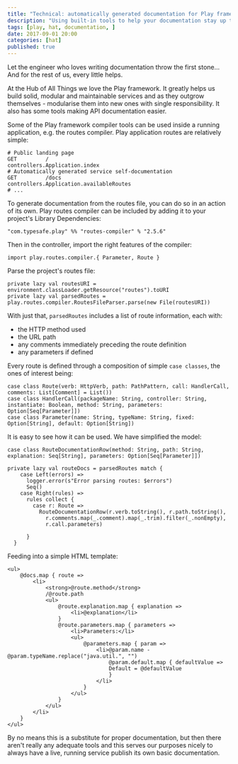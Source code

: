 ```yaml
---
title: "Technical: automatically generated documentation for Play framework applications"
description: "Using built-in tools to help your documentation stay up to date"
tags: [play, hat, documentation, ]
date: 2017-09-01 20:00
categories: [hat]
published: true
---
```


Let the engineer who loves writing documentation throw the first stone... And for the rest of us, every little helps.

At the Hub of All Things we love the Play framework. It greatly helps us build solid, modular and maintainable services and as they outgrow themselves - modularise them into new ones with single responsibility. It also has some tools making API documentation easier.

Some of the Play framework compiler tools can be used inside a running application, e.g. the routes compiler. Play application routes are relatively simple:

```
# Public landing page
GET         /                                     controllers.Application.index
# Automatically generated service self-documentation
GET         /docs                                 controllers.Application.availableRoutes
# ...
```

To generate documentation from the routes file, you can do so in an action of its own. Play routes compiler can be included by adding it to your project's Library Dependencies:
```
"com.typesafe.play" %% "routes-compiler" % "2.5.6"
```

Then in the controller, import the right features of the compiler:
```
import play.routes.compiler.{ Parameter, Route }
```

Parse the project's routes file:
```
private lazy val routesURI = environment.classLoader.getResource("routes").toURI
private lazy val parsedRoutes = play.routes.compiler.RoutesFileParser.parse(new File(routesURI))
```

With just that, `parsedRoutes` includes a list of route information, each with:

- the HTTP method used
- the URL path
- any comments immediately preceding the route definition
- any parameters if defined

Every route is defined through a composition of simple `case classes`, the ones of interest being:

```
case class Route(verb: HttpVerb, path: PathPattern, call: HandlerCall, comments: List[Comment] = List())
case class HandlerCall(packageName: String, controller: String, instantiate: Boolean, method: String, parameters: Option[Seq[Parameter]])
case class Parameter(name: String, typeName: String, fixed: Option[String], default: Option[String])
```

It is easy to see how it can be used. We have simplified the model:

```
case class RouteDocumentationRow(method: String, path: String, explanation: Seq[String], parameters: Option[Seq[Parameter]])

private lazy val routeDocs = parsedRoutes match {
    case Left(errors) =>
      logger.error(s"Error parsing routes: $errors")
      Seq()
    case Right(rules) =>
      rules collect {
        case r: Route =>
          RouteDocumentationRow(r.verb.toString(), r.path.toString(),
            r.comments.map(_.comment).map(_.trim).filter(_.nonEmpty),
            r.call.parameters)

      }
  }
```

Feeding into a simple HTML template:
```
<ul>
    @docs.map { route =>
        <li>
            <strong>@route.method</strong>
            /@route.path
            <ul>
                @route.explanation.map { explanation =>
                    <li>@explanation</li>
                }
                @route.parameters.map { parameters =>
                    <li>Parameters:</li>
                    <ul>
                        @parameters.map { param =>
                            <li>@param.name - @param.typeName.replace("java.util.", "")
                                @param.default.map { defaultValue =>
                                Default = @defaultValue
                                }
                            </li>
                        }
                    </ul>
                }
            </ul>
        </li>
    }
</ul>
```

By no means this is a substitute for proper documentation, but then there aren't really any adequate tools and this serves our purposes nicely to always have a live, running service publish its own basic documentation.


